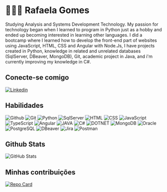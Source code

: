 
# 👩🏾‍💻 Rafaela Gomes

Studying Analysis and Systems Development Technology. My passion for technology began when I learned to program in Python just as a hobby and ended up becoming interested in learning other languages.
I did a bootcamp where I learned how to develop the front-end part of websites using JavaScript, HTML, CSS and Angular with Node.Js, I have projects created in Python, knowledge in related and unrelated databases (SqlServer, DBeaver, MongoDB), Git, academic project in Java, and i'm currently improving my knowledge in C#.

## Conecte-se comigo
[![Linkedin](https://img.shields.io/badge/Linkedin-black?style=for-the-badge&logo=linkedin&logoColor=00ffee)](https://www.linkedin.com/in/rafaela-gomes-54025b15b/)

## Habilidades
![Github](https://img.shields.io/badge/Github-black?style=for-the-badge&logo=github&logoColor=00ffee)
![Git](https://img.shields.io/badge/Git-black?style=for-the-badge&logo=github&logoColor=00ffee)
![Python](https://img.shields.io/badge/Python-black?style=for-the-badge&logo=python&logoColor=00ffee)
![SqlServer](https://img.shields.io/badge/Sql_Server-black?style=for-the-badge&logo=microsoft%20sql%20server&logoColor=00ffee)
![HTML](https://img.shields.io/badge/HTML5-black?style=for-the-badge&logo=HTML5&logoColor=00ffee)
![CSS](https://img.shields.io/badge/CSS3-black?style=for-the-badge&logo=CSS3&logoColor=00ffee)
![JavaScript](https://img.shields.io/badge/JavaScript-black?style=for-the-badge&logo=JavaScript&logoColor=00ffee)
![TypeScript](https://img.shields.io/badge/TypeScript-black?style=for-the-badge&logo=TypeScript&logoColor=00ffee)
![Angular](https://img.shields.io/badge/Angular-black?style=for-the-badge&logo=Angular&logoColor=00ffee)
![JAVA](https://img.shields.io/badge/Java-black?style=for-the-badge&logo=openjdk&logoColor=00ffee)
![C#](https://img.shields.io/badge/C%23-black?style=for-the-badge&logo=c-sharp&logoColor=00ffee)
![DOTNET](https://img.shields.io/badge/DOTNET-black?style=for-the-badge&logo=DOTNET&logoColor=00ffee)
![MongoDB](https://img.shields.io/badge/MongoDB-black?style=for-the-badge&logo=MongoDB&logoColor=00ffee)
![Oracle](https://img.shields.io/badge/Oracle-black?style=for-the-badge&logo=Oracle&logoColor=00ffee)
![PostgreSQL](https://img.shields.io/badge/PostgreSQL-black?style=for-the-badge&logo=postgresql&logoColor=00ffee)
![DBeaver](https://img.shields.io/badge/DBeaver-black?style=for-the-badge&logo=DBeaver&logoColor=00ffee)
![Jira](https://img.shields.io/badge/Jira-black?style=for-the-badge&logo=Jira&logoColor=00ffee)
![Postman](https://img.shields.io/badge/Postman-black?style=for-the-badge&logo=Postman&logoColor=00ffee)





## Github Stats
![GitHub Stats](https://github-readme-stats.vercel.app/api?username=rafamago&theme=transparent&bg_color=000000&border_color=00ffee&show_icons=true&icon_color=00ffee&title_color=8a2be2&text_color=00ffee&hide_title=true)
## Minhas contribuições 
[![Repo Card](https://github-readme-stats.vercel.app/api/pin/?username=rafamago&repo=dio-lab-open-source&bg_color=000000&border_color=00ffee&show_icons=true&icon_color=30A3DC&title_color=8a2be2&text_color=00ffee)](https://github.com/rafamago/dio-lab-open-source)

